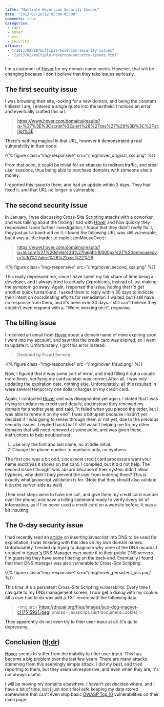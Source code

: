 ```yaml
---
title: "Multiple Hover.com Security Issues"
date: "2013-02-28T12:05:00-05:00"
comments: true
categories:
 - rant
 - hover
 - xss
 - security
aliases:
 - "/2013/02/28/multiple-hovercom-security-issues"
 - "/2013/02/multiple-hovercom-security-issues.html"
---
```


I'm a customer of [Hover](http://www.hover.com) for my domain name needs. However, that will be changing because I don't believe that they take issues seriously.

<!-- more -->

## The first security issue

I was browsing their site, looking for a new domain, and being the constant tinkerer I am, I entered a single quote into the textfield. I noticed an error, and eventually crafted this url:

>https://www.hover.com/domains/results?q=%27%3E%3Cscript%3Ealert%28%27xss%27%29%3B%3C%2Fscript%3E

There's nothing magical in that URL, however it demonstrated a real vulnerability in their code:

{{% figure class="img-responsive" src="/img/hover_original_xss.png" %}}

From that point, it could be trivial for an attacker to redirect traffic, and steal user sessions, thus being able to purchase domains with someone else's money.

I reported this issue to them, and had an update within 3 days. They had fixed it, and that URL no longer is vulnerable.

## The second security issue

In January, I was discussing Cross-Site Scripting attacks with a coworker, and was talking about the finding I had with [Hover](http://www.hover.com) and how quickly they responded. Upon further investigation, I found that they didn't <i>really</i> fix it, they just put a band-aid on it. I found the following URL was still vulnerable, but it was a little harder to exploit (onMouseOver):

>https://www.hover.com/domains/results?q=hi.com%27%20style%3d%27height:10000px%27%20onmouseover%3d%27alert%28%22xss%22%29

{{% figure class="img-responsive" src="/img/hover_second_xss.png" %}}

This really depressed me, since I have spent my fair share of time being a developer, and I always tried to actually <i>fix</i>problems, instead of just making the symptom go away. Again, I reported the issue, hoping that I'd get another quick turnaround. I asked them to reply within 30 days to indicate their intent on coordinating efforts for remediation. I waited, but I still have no response from them, and it's been over 30 days. I still can't believe they couldn't even respond with a, "We're working on it", response.

## The billing issue

I received an email from [Hover](http://www.hover.com) about a domain name of mine expiring soon. I went into my account, and saw that the credit card was expired, so I went to update it. Unfortunately, I got this error instead:

>Declined by Fraud Service

{{% figure class="img-responsive" src="/img/hover_fraud.png" %}}

Now, I figured that it was some sort of error, and tried filling it out a couple more times, verifying my card number was correct.After-all, I was only updating the expiration date, nothing else. Unfortunately, all this resulted in were several temporary one dollar charges on my credit card.

Again, I contacted [Hover](http://www.hover.com) and was disappointed yet again. I stated that I was trying to update my credit card details, and instead they renewed my domain for another year, and said, "it failed when you placed the order, but I was able to renew it on my end". I was a bit upset because I hadn't yet decided if I was going to renew through them or not yet, due to the previous security issues. I replied back that it still wasn't helping me for my other domains that will need renewed at some point, and was given these instructions to help troubleshoot:

1. Use only the first and last name, no middle initial.
2. Change the phone number to numbers only, no hyphens.

The first one was a bit odd, since most credit card processors want your name <i>exactly</i>as it shows on the card. I complied, but it did not help. The second issue I thought was absurd because if their system didn't allow hyphens, why didn't they prevent the user from entering them? This is exactly what javascript validation is for. (Note that they should also validate it on the server-side as well)

Their next steps were to have me call, and give them my credit card number over the phone, and have a billing statement ready to verify every bit of information, as if I've never used a credit card on a website before. It was a bit insulting.

## The 0-day security issue

I had recently read an [article](http://www.skullsecurity.org/blog/2010/stuffing-javascript-into-dns-names) on inserting javascript into DNS to be used for exploitation. I was tinkering with this idea on my own domain names. Unfortunately, I ended up trying to diagnose why none of the DNS records I created in [Hover's](http://www.hover.com) DNS Manager ever made it to their public DNS servers. I'm guessing they have some filtering on the back-end. Eventually I found that their DNS manager was also vulnerable to Cross-Site Scripting:

{{% figure class="img-responsive" src="/img/hover_persistent_xss.png" %}}

This time, it's a persistent Cross-Site Scripting vulnerability. Every time I navigate to my DNS management screen, I now get a dialog with my cookie. All a user had to do was add a TXT record with the following data:

>&lt;img src='https://drupal.org/files/images/sup-dog-magnet-c117515921.jpeg' onload='javascript:alert(document.cookie)\;'&gt;

They apparently do not even try to filter user-input at all. It's quite depressing.

## Conclusion ([tl;dr](http://www.urbandictionary.com/define.php?term=tl%3Bdr))

[Hover](http://www.hover.com) seems to suffer from the inability to filter user-input. This has become a big problem over the last few years. There are many attacks stemming from this seemingly simple attack. I did my best, and tried reporting to them, but they seem unresponsive, and even when they are, it's not always useful.

I will be moving my domains elsewhere. I haven't yet decided where, and I have a bit of time, but I just don't feel safe keeping my data stored somewhere that can't even stop basic [OWASP Top 10](https://www.owasp.org/index.php/Top_10_2013-T10) vulnerabilities on their main page.
